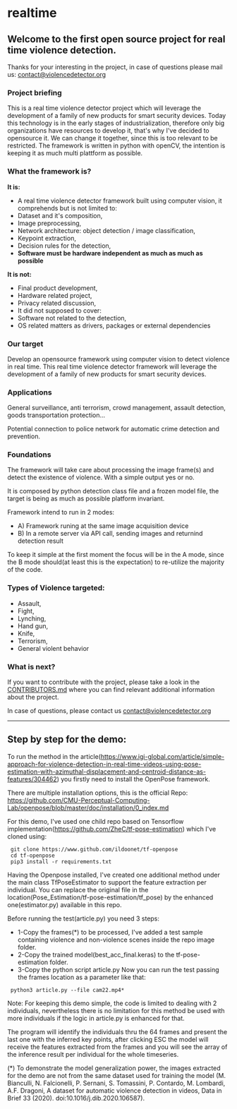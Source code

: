 # realtime
## Welcome to the first open source project for real time violence detection.

Thanks for your interesting in the project, in case of questions please mail us: contact@violencedetector.org 

### Project briefing
This is a real time violence detector project which  will leverage the development of a family of new products for smart security devices.
Today this technology is in the early stages of industrialization, therefore only big organizations have resources to develop it, that's why I've decided to opensource it. We can change it together, since this is too relevant to be restricted.
The framework is written in python with openCV, the intention is keeping it as much multi plattform as possible.


### What the framework is?
**It is:**
- A real time violence detector framework built using computer vision, it comprehends but is not limited to:
- Dataset and it's composition,
- Image preprocessing,
- Network architecture: object detection / image classification,
- Keypoint extraction,
- Decision rules for the detection,
- **Software must be hardware independent as much as much as possible**

**It is not:**
- Final product development,
- Hardware related project,
- Privacy related discussion,
- It did not supposed to cover:
- Software not related to the detection,
- OS related matters as drivers, packages or external dependencies

### Our target
Develop an opensource framework using computer vision to detect violence in real time.
This real time violence detector framework will leverage the development of a family of new products for smart security devices.

### Applications
General surveillance, anti terrorism, crowd management, assault detection, goods transportation protection...

Potential connection to police network for automatic crime detection and prevention.

### Foundations
The framework will take care about processing the image frame(s) and detect the existence of violence. With a simple output yes or no.

It is composed by python detection class file and a frozen model file, the target is being as much as possible platform invariant.

Framework intend to run in 2 modes: 
- A) Framework runing at the same image acquisition device 
- B) In a remote server via API call, sending images and returnind detection result

To keep it simple at the first moment the focus will be in the A mode, since the B mode should(at least this is the expectation) to re-utilize the majority of the code.

### Types of Violence targeted:
- Assault,
- Fight,
- Lynching,
- Hand gun,
- Knife,
- Terrorism,
- General violent behavior

### What is next?
If you want to contribute with the project, please take a look in the [CONTRIBUTORS.md](CONTRIBUTORS.md) where you can find relevant additional information about the project.

In case of questions, please contact us contact@violencedetector.org

--------------------------------------------------------------------------------------------------------------------------------------------------
## Step by step for the demo:

To run the method in the article(https://www.igi-global.com/article/simple-approach-for-violence-detection-in-real-time-videos-using-pose-estimation-with-azimuthal-displacement-and-centroid-distance-as-features/304462) you firstly need to install the OpenPose framework.

There are multiple installation options, this is the official Repo:
https://github.com/CMU-Perceptual-Computing-Lab/openpose/blob/master/doc/installation/0_index.md

For this demo, I've used one child repo based on Tensorflow implementation(https://github.com/ZheC/tf-pose-estimation) which I've cloned using:
```
 git clone https://www.github.com/ildoonet/tf-openpose
 cd tf-openpose
 pip3 install -r requirements.txt
```
Having the Openpose installed, I've created one additional method under the main class TfPoseEstimator to support the feature extraction per individual. 
You can replace the original file in the location(Pose_Estimation/tf-pose-estimation/tf_pose) by the enhanced one(estimator.py) available in this repo.

Before running the test(article.py) you need 3 steps:
- 1-Copy the frames(*) to be processed, I've added a test sample containing violence and non-violence scenes inside the repo image folder.
- 2-Copy the trained model(best_acc_final.keras) to the tf-pose-estimation folder.
- 3-Copy the python script article.py
Now you can run the test passing the frames location as a parameter like that:
```
 python3 article.py --file cam22.mp4*
```
Note: For keeping this demo simple, the code is limited to dealing with 2 individuals, nevertheless there is no limitation for this method be used with more individuals if the logic in article.py is enhanced for that.

The program will identify the individuals thru the 64 frames and present the last one with the inferred key points, after clicking ESC the model will receive the features extracted from the frames and you will see the array of the inference result per individual for the whole timeseries.

(*) To demonstrate the model generalization power, the images extracted for the demo are not from the same dataset used for training the model (M. Bianculli, N. Falcionelli, P. Sernani, S. Tomassini, P. Contardo, M. Lombardi, A.F. Dragoni, A dataset for automatic violence detection in videos, Data in Brief 33 (2020). doi:10.1016/j.dib.2020.106587).

